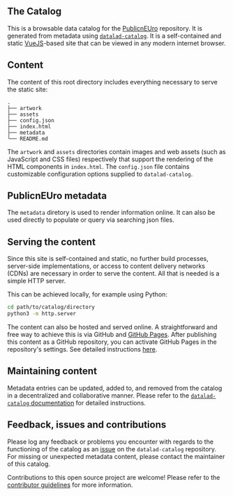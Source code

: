 ## The Catalog

This is a browsable data catalog for the [PublicnEUro](https://publicneuro.eu/) repository. It is generated from metadata using [`datalad-catalog`](https://github.com/datalad/datalad-catalog/). It is a self-contained and static [VueJS](https://vuejs.org/)-based site that can be viewed in any modern internet browser.

## Content

The content of this root directory includes everything necessary to serve the static site:

```
.
├── artwork
├── assets
├── config.json
├── index.html
├── metadata
└── README.md
```

The `artwork` and `assets` directories contain images and web assets (such as JavaScript and CSS files) respectively that support the rendering of the HTML components in `index.html`. The `config.json` file contains customizable configuration options supplied to `datalad-catalog`.

## PublicnEUro metadata

The `metadata` diretory is used to render information online. It can also be used directly to populate or query via searching json files.  

## Serving the content

Since this site is self-contained and static, no further build processes, server-side implementations, or access to content delivery networks (CDNs) are necessary in order to serve the content. All that is needed is a simple HTTP server.

This can be achieved locally, for example using Python:

```bash
cd path/to/catalog/directory
python3 -m http.server
```

The content can also be hosted and served online. A straightforward and free way to achieve this is via GitHub and [GitHub Pages](https://pages.github.com/). After publishing this content as a GitHub repository, you can activate GitHub Pages in the repository's settings. See detailed instructions [here](https://docs.github.com/en/pages/getting-started-with-github-pages/creating-a-github-pages-site).

## Maintaining content

Metadata entries can be updated, added to, and removed from the catalog in a decentralized and collaborative manner. Please refer to the [`datalad-catalog` documentation](http://docs.datalad.org/projects/catalog/en/latest/?badge=latest) for detailed instructions.

## Feedback, issues and contributions

Please log any feedback or problems you encounter with regards to the functioning of the catalog as an [issue](https://github.com/datalad/datalad-catalog/issues/new) on the `datalad-catalog` repository. For missing or unexpected metadata content, please contact the maintainer of this catalog.

Contributions to this open source project are welcome! Please refer to the [contributor guidelines](http://docs.datalad.org/projects/catalog/en/latest/contributing.html) for more information.

